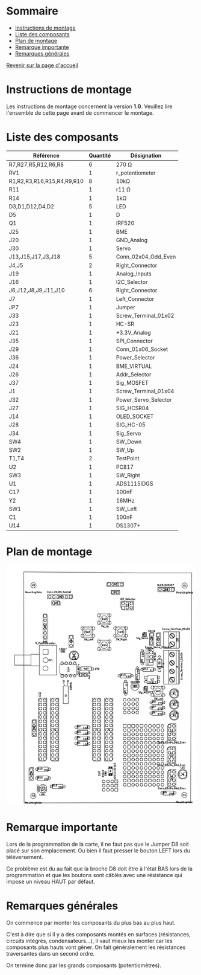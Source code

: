 <!-- ATOC -->
# Sommaire

- [Instructions de montage](#instructions-de-montage)
- [Liste des composants](#liste-des-composants)
- [Plan de montage](#plan-de-montage)
- [Remarque importante](#remarque-importante)
- [Remarques générales](#remarques-generales)

<!-- ATOC -->
[Revenir sur la page d'accueil](http://github.com/CREPP-PLOEMEUR/crepp.io)


# Instructions de montage

Les instructions de montage concernent la version **1.0**.
Veuillez lire l'ensemble de cette page avant de commencer le montage.

# Liste des composants

| Référence | Quantité | Désignation |
|-----------|----------|-------------|
| R7,R27,R5,R12,R6,R8 | 6 | 270 Ω |
| RV1 | 1 | r_potentiometer |
| R1,R2,R3,R16,R15,R4,R9,R10 | 8 | 10kΩ |
| R11 | 1 | r11 Ω |
| R14 | 1 | 1kΩ |
| D3,D1,D12,D4,D2 | 5 | LED |
| D5 | 1 | D |
| Q1 | 1 | IRF520 |
| J25 | 1 | BME |
| J20 | 1 | GND_Analog |
| J30 | 1 | Servo |
| J13,J15,J17,J3,J18 | 5 | Conn_02x04_Odd_Even |
| J4,J5 | 2 | Right_Connector |
| J19 | 1 | Analog_Inputs |
| J16 | 1 | I2C_Selector |
| J6,J12,J8,J9,J11,J10 | 6 | Right_Connector |
| J7 | 1 | Left_Connector |
| JP7 | 1 | Jumper |
| J33 | 1 | Screw_Terminal_01x02 |
| J23 | 1 | HC-SR |
| J21 | 1 | +3.3V_Analog |
| J35 | 1 | SPI_Connector |
| J29 | 1 | Conn_01x06_Socket |
| J36 | 1 | Power_Selector |
| J24 | 1 | BME_VIRTUAL |
| J26 | 1 | Addr_Selector |
| J37 | 1 | Sig_MOSFET |
| J1 | 1 | Screw_Terminal_01x04 |
| J32 | 1 | Power_Servo_Selector |
| J27 | 1 | SIG_HCSR04 |
| J14 | 1 | OLED_SOCKET |
| J28 | 1 | SIG_HC-05 |
| J34 | 1 | Sig_Servo |
| SW4 | 1 | SW_Down |
| SW2 | 1 | SW_Up |
| T1,T4 | 2 | TestPoint |
| U2 | 1 | PC817 |
| SW3 | 1 | SW_Right |
| U1 | 1 | ADS1115IDGS |
| C17 | 1 | 100nF |
| Y2 | 1 | 16MHz |
| SW1 | 1 | SW_Left |
| C1 | 1 | 100nF |
| U14 | 1 | DS1307+ |

# Plan de montage

![Plan de montage de la face supérieure](bom/top.png)

# Remarque importante

Lors de la programmation de la carte, il ne faut pas que le Jumper D8 soit placé sur
son emplacement. Ou bien il faut presser le bouton LEFT lors du téléversement.

Ce problème est du au fait que la broche D8 doit être à l'état BAS lors de la programmation 
et que les boutons sont câblés avec une résistance qui impose un niveau HAUT par défaut.


# Remarques générales

On commence par monter les composants du plus bas au plus haut.

C'est à dire que si il y a des composants montés en surfaces (résistances, circuits intégrés, condensateurs...), il vaut mieux les monter 
car les composants plus hauts vont gêner.
On fait généralement les résistances traversantes dans un second ordre.

On termine donc par les grands composants (potentiomètres).
